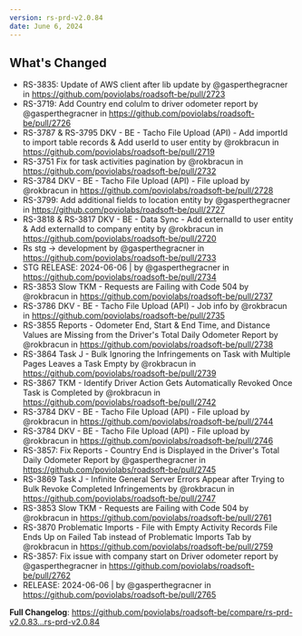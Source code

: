 ```yaml
---
version: rs-prd-v2.0.84
date: June 6, 2024
---
```


## What's Changed
* RS-3835: Update of AWS client after lib update by @gasperthegracner in https://github.com/poviolabs/roadsoft-be/pull/2723
* RS-3719: Add Country end colulm to driver odometer report by @gasperthegracner in https://github.com/poviolabs/roadsoft-be/pull/2726
* RS-3787 & RS-3795 DKV - BE - Tacho File Upload (API) - Add importId to import table records & Add userId to user entity by @rokbracun in https://github.com/poviolabs/roadsoft-be/pull/2719
* RS-3751 Fix for task activities pagination by @rokbracun in https://github.com/poviolabs/roadsoft-be/pull/2732
* RS-3784 DKV - BE - Tacho File Upload (API) - File upload by @rokbracun in https://github.com/poviolabs/roadsoft-be/pull/2728
* RS-3799: Add additional fields to location entity by @gasperthegracner in https://github.com/poviolabs/roadsoft-be/pull/2727
* RS-3818 & RS-3817 DKV - BE - Data Sync - Add externalId to user entity & Add externalId to company entity by @rokbracun in https://github.com/poviolabs/roadsoft-be/pull/2720
* Rs stg -> development by @gasperthegracner in https://github.com/poviolabs/roadsoft-be/pull/2733
* STG RELEASE: 2024-06-06 | by @gasperthegracner in https://github.com/poviolabs/roadsoft-be/pull/2734
* RS-3853 Slow TKM - Requests are Failing with Code 504 by @rokbracun in https://github.com/poviolabs/roadsoft-be/pull/2737
* RS-3786 DKV - BE - Tacho File Upload (API) - Job info by @rokbracun in https://github.com/poviolabs/roadsoft-be/pull/2735
* RS-3855 Reports - Odometer End, Start & End Time, and Distance Values are Missing from the Driver's Total Daily Odometer Report by @rokbracun in https://github.com/poviolabs/roadsoft-be/pull/2738
* RS-3864 Task J - Bulk Ignoring the Infringements on Task with Multiple Pages Leaves a Task Empty by @rokbracun in https://github.com/poviolabs/roadsoft-be/pull/2739
* RS-3867 TKM - Identify Driver Action Gets Automatically Revoked Once Task is Completed by @rokbracun in https://github.com/poviolabs/roadsoft-be/pull/2742
* RS-3784 DKV - BE - Tacho File Upload (API) - File upload by @rokbracun in https://github.com/poviolabs/roadsoft-be/pull/2744
* RS-3784 DKV - BE - Tacho File Upload (API) - File upload by @rokbracun in https://github.com/poviolabs/roadsoft-be/pull/2746
* RS-3857: Fix Reports - Country End is Displayed in the Driver's Total Daily Odometer Report by @gasperthegracner in https://github.com/poviolabs/roadsoft-be/pull/2745
* RS-3869 Task J - Infinite General Server Errors Appear after Trying to Bulk Revoke Completed Infringements by @rokbracun in https://github.com/poviolabs/roadsoft-be/pull/2747
* RS-3853 Slow TKM - Requests are Failing with Code 504 by @rokbracun in https://github.com/poviolabs/roadsoft-be/pull/2761
* RS-3870 Problematic Imports - File with Empty Activity Records File Ends Up on Failed Tab instead of Problematic Imports Tab by @rokbracun in https://github.com/poviolabs/roadsoft-be/pull/2759
* RS-3857: Fix issue with company start on Driver odometer report by @gasperthegracner in https://github.com/poviolabs/roadsoft-be/pull/2762
* RELEASE: 2024-06-06 | by @gasperthegracner in https://github.com/poviolabs/roadsoft-be/pull/2765


**Full Changelog**: https://github.com/poviolabs/roadsoft-be/compare/rs-prd-v2.0.83...rs-prd-v2.0.84